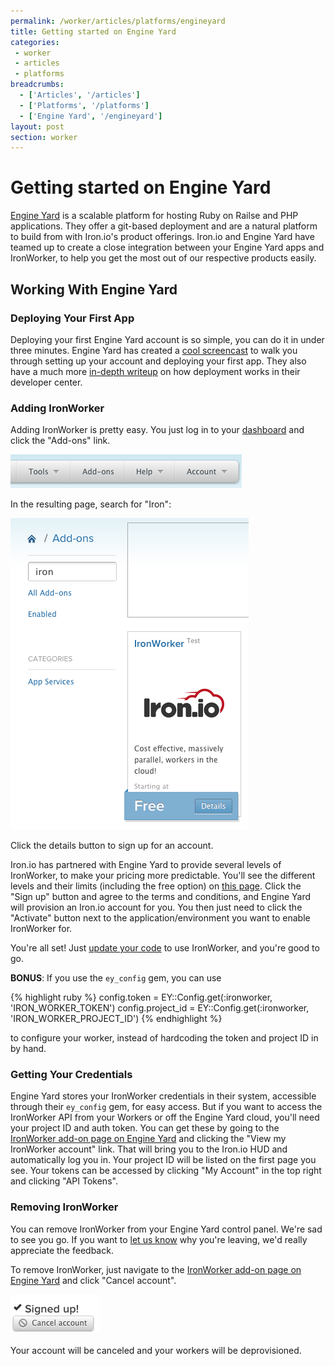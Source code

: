 ```yaml
---
permalink: /worker/articles/platforms/engineyard
title: Getting started on Engine Yard
categories:
 - worker
 - articles
 - platforms
breadcrumbs:
  - ['Articles', '/articles']
  - ['Platforms', '/platforms']
  - ['Engine Yard', '/engineyard']
layout: post
section: worker
---
```


# Getting started on Engine Yard

[Engine Yard](http://www.engineyard.com) is a scalable platform for hosting 
Ruby on Railse and PHP applications. They offer a git-based deployment and 
are a natural platform to build from with Iron.io's product offerings. 
Iron.io and Engine Yard have teamed up to create a close integration between 
your Engine Yard apps and IronWorker, to help you get the most out of our 
respective products easily.

## Working With Engine Yard

### Deploying Your First App

Deploying your first Engine Yard account is so simple, you can do it in under 
three minutes. Engine Yard has created a [cool screencast](http://vimeo.com/17825326) 
to walk you through setting up your account and deploying your first app. They 
also have a much more [in-depth writeup](https://support.cloud.engineyard.com/entries/20996711-how-your-code-is-deployed-on-engine-yard-cloud) 
on how deployment works in their developer center.

### Adding IronWorker

Adding IronWorker is pretty easy. You just log in to your [dashboard](http://cloud.engineyard.com) 
and click the "Add-ons" link.

![Add-ons link](/images/engineyard/add-ons-link.png)

In the resulting page, search for "Iron":

![Search for Iron](/images/engineyard/ironworker-listing.png)

Click the details button to sign up for an account.

Iron.io has partnered with Engine Yard to provide several levels of IronWorker, 
to make your pricing more predictable. You'll see the different levels and 
their limits (including the free option) on [this page](https://cloud.engineyard.com/accounts/11395/services/954/signup). 
Click the "Sign up" button and agree to the terms and conditions, and Engine 
Yard will provision an Iron.io account for you. You then just need to click 
the "Activate" button next to the application/environment you want to enable 
IronWorker for.

You're all set! Just [update your code](/worker/start/first-worker) to use 
IronWorker, and you're good to go.

**BONUS**: If you use the `ey_config` gem, you can use

<div class="ruby">
{% highlight ruby %}
config.token = EY::Config.get(:ironworker, 'IRON_WORKER_TOKEN')
config.project_id = EY::Config.get(:ironworker, 'IRON_WORKER_PROJECT_ID')
{% endhighlight %}
</div>

to configure your worker, instead of hardcoding the token and project ID in 
by hand.

### Getting Your Credentials

Engine Yard stores your IronWorker credentials in their system, accessible 
through their `ey_config` gem, for easy access. But if you want to access 
the IronWorker API from your Workers or off the Engine Yard cloud, you'll 
need your project ID and auth token. You can get these by going to the 
[IronWorker add-on page on Engine Yard](https://cloud.engineyard.com/accounts/11395/services/954) 
and clicking the "View my IronWorker account" link. That will bring you to 
the Iron.io HUD and automatically log you in. Your project ID will be listed 
on the first page you see. Your tokens can be accessed by clicking "My Account" 
in the top right and clicking "API Tokens".

### Removing IronWorker

You can remove IronWorker from your Engine Yard control panel. We're sad to 
see you go. If you want to [let us know](http://support.iron.io/customer/portal/emails/new) 
why you're leaving, we'd really appreciate the feedback.

To remove IronWorker, just navigate to the 
[IronWorker add-on page on Engine Yard](https://cloud.engineyard.com/accounts/11395/services/954) 
and click "Cancel account".

![Cancel account](/images/engineyard/worker-cancel-account.png)

Your account will be canceled and your workers will be deprovisioned.
